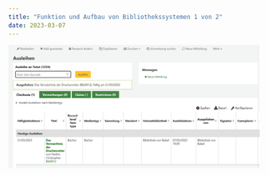 ```yaml
---
title: "Funktion und Aufbau von Bibliothekssystemen 1 von 2"
date: 2023-03-07
---
```


![img/Konto.png](https://github.com/tanyaZoller/Lerntagebuch-BAIN/blob/1d3fd3dad07ad009ce4b114393263b887a9a2a5e/img/Konto.png)


